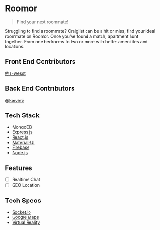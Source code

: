 # Roomor

> Find your next roommate!

Struggling to find a roommate? Craiglist can be a hit or miss, find your ideal roommate on Roomor. Once you've found a match, apartment hunt together. From one bedrooms to two or more with better amenitites and locations.

## Front End Contributors

[@T-Wesst](https://github.com/T-Wesst)

## Back End Contributors

[@kervin5](https://github.com/kervin5)

## Tech Stack

- [MongoDB](https://docs.mongodb.com/)
- [Express.js](https://expressjs.com/)
- [React.js](https://reactjs.org/)
- [Material-UI](https://material-ui.com/)
- [Firebase](https://firebase.google.com/)
- [Node.js](https://nodejs.org/en/)

## Features

- [ ] Realtime Chat
- [ ] GEO Location

## Tech Specs

- [Socket.io](https://socket.io/)
- [Google Maps](https://developers.google.com/maps/documentation/)
- [Virtual Reality](https://developers.google.com/vr/)

